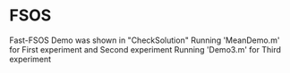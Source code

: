 # FSOS
Fast-FSOS
Demo was shown in "CheckSolution"
Running 'MeanDemo.m' for First experiment and Second experiment
Running 'Demo3.m' for Third experiment
